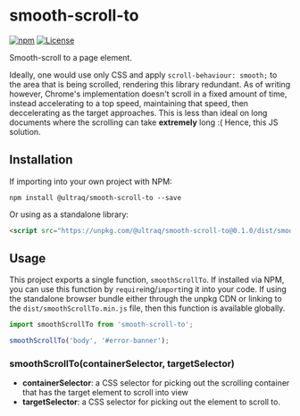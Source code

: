 
smooth-scroll-to
================

[![npm](https://img.shields.io/npm/v/@ultraq/smooth-scroll-to.svg?maxAge=3600)](https://www.npmjs.com/package/@ultraq/smooth-scroll-to)
[![License](https://img.shields.io/github/license/ultraq/smooth-scroll-to.svg?maxAge=2592000)](https://github.com/ultraq/smooth-scroll-to/blob/master/LICENSE.txt)

Smooth-scroll to a page element.

Ideally, one would use only CSS and apply `scroll-behaviour: smooth;` to the
area that is being scrolled, rendering this library redundant.  As of writing
however, Chrome's implementation doesn't scroll in a fixed amount of time,
instead accelerating to a top speed, maintaining that speed, then deccelerating
as the target approaches.  This is less than ideal on long documents where the
scrolling can take **extremely** long :(  Hence, this JS solution.


Installation
------------

If importing into your own project with NPM:

```
npm install @ultraq/smooth-scroll-to --save
```

Or using as a standalone library:

```html
<script src="https://unpkg.com/@ultraq/smooth-scroll-to@0.1.0/dist/smooth-scroll-to.min.js"></script>
```


Usage
-----

This project exports a single function, `smoothScrollTo`.  If installed via NPM,
you can use this function by `require`ing/`import`ing it into your code.  If
using the standalone browser bundle either through the unpkg CDN or linking to
the `dist/smoothScrollTo.min.js` file, then this function is available globally.

```javascript
import smoothScrollTo from 'smooth-scroll-to';

smoothScrollTo('body', '#error-banner');
```

### smoothScrollTo(containerSelector, targetSelector)

 - **containerSelector**: a CSS selector for picking out the scrolling container
   that has the target element to scroll into view
 - **targetSelector**: a CSS selector for picking out the element to scroll to.
